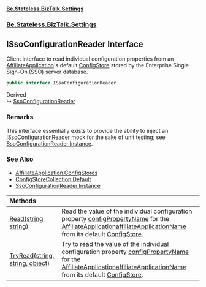 #### [Be.Stateless.BizTalk.Settings](README.md 'README')
### [Be.Stateless.BizTalk.Settings](Be.Stateless.BizTalk.Settings.md 'Be.Stateless.BizTalk.Settings')

## ISsoConfigurationReader Interface

Client interface to read individual configuration properties from an [AffiliateApplication](AffiliateApplication.md 'Be.Stateless.BizTalk.Settings.Sso.AffiliateApplication')'s default [ConfigStore](ConfigStore.md 'Be.Stateless.BizTalk.Settings.Sso.ConfigStore') stored by the Enterprise Single Sign-On (SSO) server database.

```csharp
public interface ISsoConfigurationReader
```

Derived  
&#8627; [SsoConfigurationReader](SsoConfigurationReader.md 'Be.Stateless.BizTalk.Settings.SsoConfigurationReader')

### Remarks
This interface essentially exists to provide the ability to inject an [ISsoConfigurationReader](ISsoConfigurationReader.md 'Be.Stateless.BizTalk.Settings.ISsoConfigurationReader') mock for the
sake of unit testing; see [SsoConfigurationReader.Instance](SsoConfigurationReader.Instance.md 'Be.Stateless.BizTalk.Settings.SsoConfigurationReader.Instance').

### See Also
- [AffiliateApplication.ConfigStores](AffiliateApplication.ConfigStores.md 'Be.Stateless.BizTalk.Settings.Sso.AffiliateApplication.ConfigStores')
- [ConfigStoreCollection.Default](ConfigStoreCollection.Default.md 'Be.Stateless.BizTalk.Settings.Sso.ConfigStoreCollection.Default')
- [SsoConfigurationReader.Instance](SsoConfigurationReader.Instance.md 'Be.Stateless.BizTalk.Settings.SsoConfigurationReader.Instance')

| Methods | |
| :--- | :--- |
| [Read(string, string)](ISsoConfigurationReader.Read(string,string).md 'Be.Stateless.BizTalk.Settings.ISsoConfigurationReader.Read(string, string)') | Read the value of the individual configuration property [configPropertyName](ISsoConfigurationReader.Read(string,string).md#Be.Stateless.BizTalk.Settings.ISsoConfigurationReader.Read(string,string).configPropertyName 'Be.Stateless.BizTalk.Settings.ISsoConfigurationReader.Read(string, string).configPropertyName') for the [AffiliateApplication](AffiliateApplication.md 'Be.Stateless.BizTalk.Settings.Sso.AffiliateApplication')[affiliateApplicationName](ISsoConfigurationReader.Read(string,string).md#Be.Stateless.BizTalk.Settings.ISsoConfigurationReader.Read(string,string).affiliateApplicationName 'Be.Stateless.BizTalk.Settings.ISsoConfigurationReader.Read(string, string).affiliateApplicationName') from its default [ConfigStore](ConfigStore.md 'Be.Stateless.BizTalk.Settings.Sso.ConfigStore'). |
| [TryRead(string, string, object)](ISsoConfigurationReader.TryRead(string,string,object).md 'Be.Stateless.BizTalk.Settings.ISsoConfigurationReader.TryRead(string, string, object)') | Try to read the value of the individual configuration property [configPropertyName](ISsoConfigurationReader.TryRead(string,string,object).md#Be.Stateless.BizTalk.Settings.ISsoConfigurationReader.TryRead(string,string,object).configPropertyName 'Be.Stateless.BizTalk.Settings.ISsoConfigurationReader.TryRead(string, string, object).configPropertyName') for the [AffiliateApplication](AffiliateApplication.md 'Be.Stateless.BizTalk.Settings.Sso.AffiliateApplication')[affiliateApplicationName](ISsoConfigurationReader.TryRead(string,string,object).md#Be.Stateless.BizTalk.Settings.ISsoConfigurationReader.TryRead(string,string,object).affiliateApplicationName 'Be.Stateless.BizTalk.Settings.ISsoConfigurationReader.TryRead(string, string, object).affiliateApplicationName') from its default [ConfigStore](ConfigStore.md 'Be.Stateless.BizTalk.Settings.Sso.ConfigStore'). |
